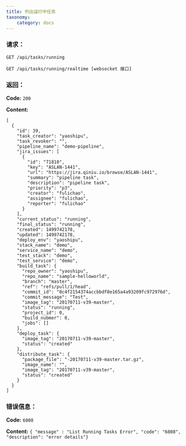 ```yaml
---
title: 列出运行中任务
taxonomy:
    category: docs
---
```


### 请求：

    GET /api/tasks/running

    GET /api/tasks/running/realtime [websocket 接口]

### 返回：

**Code:** `200`

**Content:** 

```
[
  {
    "id": 39,
    "task_creator": "yaoshipu",
    "task_revoker": "",
    "pipeline_name": "demo-pipeline",
    "jira_issues": [
      {
        "id": "71810",
        "key": "ASLAN-1441",
        "url": "https://jira.qiniu.io/browse/ASLAN-1441",
        "summary": "pipeline task",
        "description": "pipeline task",
        "priority": "p3",
        "creator": "fulichao",
        "assignee": "fulichao",
        "reporter": "fulichao"
      }
    ],
    "current_status": "running",
    "final_status": "running",
    "created": 1499742178,
    "updated": 1499742178,
    "deploy_env": "yaoshipu",
    "stack_name": "demo",
    "service_name": "demo",
    "test_stack": "demo",
    "test_service": "demo",
    "build_task": {
      "repo_owner": "yaoshipu",
      "repo_name": "sample-helloworld",
      "branch": "master",
      "ref": "refs/pull/1/head",
      "commit_id": "0c4f2154374accbbdf8e165a4a93209fc972976d",
      "commit_message": "Test",
      "image_tag": "20170711-v39-master",
      "status": "running",
      "project_id": 0,
      "build_nubmer": 0,
      "jobs": []
    },
    "deploy_task": {
      "image_tag": "20170711-v39-master",
      "status": "created"
    },
    "distribute_task": {
      "package_file": "-20170711-v39-master.tar.gz",
      "image_name": "",
      "image_tag": "20170711-v39-master",
      "status": "created"
    }
  }
]
```	

### 错误信息：

**Code:** `6808`

**Content:** `{ "message" : "List Running Tasks Error", "code": "6808", "description": "error details"}`